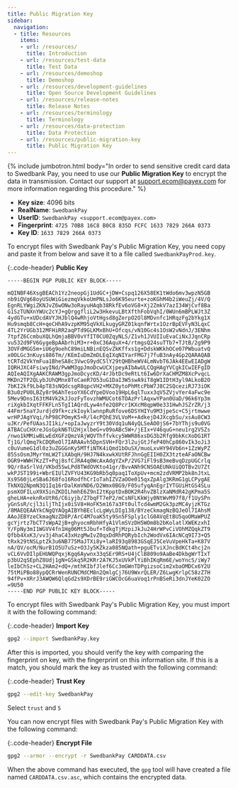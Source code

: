 ```yaml
---
title: Public Migration Key
sidebar:
  navigation:
  - title: Resources
    items:
    - url: /resources/
      title: Introduction
    - url: /resources/test-data
      title: Test Data
    - url: /resources/demoshop
      title: Demoshop
    - url: /resources/development-guidelines
      title: Open Source Development Guidelines
    - url: /resources/release-notes
      title: Release Notes
    - url: /resources/terminology
      title: Terminology
    - url: /resources/data-protection
      title: Data Protection
    - url: /resources/public-migration-key
      title: Public Migration Key
---
```


{% include jumbotron.html body="In order to send sensitive credit card data to
Swedbank Pay, you need to use our **Public Migration Key** to encrypt the data
in transmission. Contact our support at
[support.ecom@payex.com](support.ecom@payex.com) for more information regarding
this procedure."  %}

* **Key size**: 4096 bits
* **RealName**: `SwedbankPay`
* **UserID**: `SwedbankPay <support.ecom@payex.com>`
* **Fingerprint**: `4725 70B8 16C8 B0C8 835D FCFC 1633 7829 266A 0373`
* **Key ID**: `1633 7829 266A 0373`

To encrypt files with Swedbank Pay's Public Migration Key, you need copy and
paste it from below and save it to a file called `SwedbankPayProd.key`.

{:.code-header}
**Public Key**

```pgp
-----BEGIN PGP PUBLIC KEY BLOCK-----

mQINBF46XsgBEACh1Yz2neopGj1UdGC+jDW+Cspq126X58EK1tWdo6mv3wpzN5GB
nb9iQVg68oyUSUWiGiezmqVkkoUmPNLsJo6K95eurte+zoKGhM4b2iWeuZj/4V/Q
EgnRLYWgiZKNJvZ6wONw3oRayuHAqb38RkfEv6oVG8+Xj2ZmkV7azI34WjCvf8Ba
G1SzTUNXnYWUc2cYJ+gQrggfliL2w3HkevuLBtXfthFobVqhI/0WUn6mBPLWJt3Z
4ydGTu+xUDcdAVYJHJblQ4wRhjoVtHgsd8gZerpO2Ol8MDvnfc1HRqzFg2bYkg1X
Hu9smqb8CcH+qeCHhA9vzpKM95qVkXLkugyGRZ01kqnfWrtx1OzrBpEVFyN3LqxC
4TL2YrUGb312MFHiRR2aqPTd9GLKMxBhU+Ofcqs/vN10Gc4s1OsW2vNdnJ/3ENhm
7tpfZ6CcmbuXQLhQmjaBBV0vYfIT0CU0ZqyNLS/Z1vh1JVUIIuEvaCiNxJJqnCRp
vu532d9FV6GygeBpAAbrhiM3+r+0xC36AquX+4/rtmgsQ24suTTb7+TJtB/2g9P9
3OVFdMGG5m+iU6g9oehC89miLNBinEQSvZkKffxs1g+DdskWKkhOCe07PWbuatvQ
x0OLGc3nKuys886Tm//KEmIuDmZmDLEqIXqNIYarFMG7j7fuB3nAy4Gp2QARAQAB
tCRTd2VkYmFua1BheSA8c3VwcG9ydC5lY29tQHBheWV4LmNvbT6JAk4EEwEIADgW
IQRHJXC4FsiwyINd/PwWM3gpJmoDcwUCXjpeyAIbAwULCQgHAgYVCgkICwIEFgID
AQIeAQIXgAAKCRAWM3gpJmoDcycKD/4rJbtDc9eRtLt6Iw6DrXaCHMZM8XcPvqcL
MKDn2TP2QLybJUhQMnx8ToCaeR7O53uG1DaI3W5swA9iT8gW1IDtH3yl9ALkoB2O
7bKI2kf9Lb4pT83sNQdcsgR8qpcVH2+MXZ0ytoPhMtcPbW7J8C2SQceziRJ73iOK
B3u0zPU0LBZy8r96AhTesoYX6CdYpeDVoo19HpL6qlTuxx3qV5ZVjvYer4aFwc9e
5Mev9DnsI63tM4Vk2kJJozFyTovzhWMUCot6TOAzPrlAqxwYPan0UaD/96k6Yp3m
riXgkbIXqtFFKFLn5TgI1AQrdLyw4nfe2Q8Pcr1KXcM8qpW0e331HwhJSZrZR/j3
44Fmr5naYJurdjd9fk+czkIoyklwnnpRuRfove6DSYHIYu9M3jpeSc+C5jrtmwwe
wrHPJAgYVqi/hP98CPOmyK5+R/l4cPQhE3VLVoM++AdkejD4JXcgbSu/xsAu8CW3
uJKr/PefUAasJI1ki/+opIaJwyzrY9t30Vdq1uN4yQLSeAO0jS6+7bYThjs9u0VG
ATBACuCHXreJGsGpkN6TU2HjxlbeG+v09oABc5W+/jEIx+V46quG+neu1rg2V5Zs
/nwo1kMMiwBLwEdXGFzQmzVAjWQVThffvkcy5WWR86xsDG3b2Rfg9bkKcXoDG1RT
Tj1G/lQmq7kCDQReOl7IARAAvh5DpnSVH+FQr3l2ujGtJfeP40hCp860vIk3oJi3
c0uVumeG1dl0z3uZGGGnKy5MTfiNTK4iQmd1bOuSX/muoLxvHY94Vb6n+1ZzWyPZ
85SsOsmJMyrYmLW2TiXAbqH/9HJ7N4kxwkXUtRFJhnGgEIIH0ZX3tzteAFaONCBw
OGR9+WWH7KzZT+Pqj8sfCJRA4q0WcAxAdgYZxP/2VG7iFl9sB3meBvqDzpUGCrlq
9Q/r8aSrlVd/VKbd5SwLPd8TWdOVKto41gr/BvvANh9CNSOAEUNkUiQOTBv2U7Zt
wkPJST199i+WbrEIUlZVFYU43KG9bRb5q0paq1ToXpUv+mcm2zdVRMP2bk8nJtxL
Xs9S60jLeSBa6J68fo16RodfhCrIoTahIZVZaOOe015qxZpAlg3KRmG1gLCPygAE
TkNXQ2NpmN3Q1Iq16rDalKmVND6/D2Wmx0BG9/F05ufyqAnEgrIYTGUiHtGS4SLu
psmXOFILuX9X5inZKDILhmhE6Z9nI2tKpptDxBOK2R4hvZBlzXaNMdR42gKPma5S
gheLHA+eknRxUtR6/C6iyjb/Z7bqFT7eP2/mCsNFLKkWjy0NtWvM97f8/f1UySPn
yGnSsR/cjl3iljThIjx0iSV8+HoFK5m167a3Ft0ulTcd4wmM2Gk3pzMC4yjzKTGz
/8MAEQEAAYkCNgQYAQgAIBYhBEclcLgWyLDIg138/BYzeCkmagNzBQJeOl7IAhsM
AAoJEBYzeCkmagNzZD8P/ArC4M7oaK5ty9Sn5FSply1clG0AVqEtBU5qoOMaWPUZ
gcYjrtz7bCT7sWpA2jB+ghyocmRbhHfyA1VlmSVzDH5WOm8b2bKolatlXWEKzxhI
Y/FpNy3mI1WGVV4fn1Hg06Mt5Jbuf+TdkgTjMzpiJkJu24HrWPvCiVOhMZQqkZT9
Qfbb4XxK3/vv3j4haC43xHzgMwIvZ0qxDdRhPQRybIch2WodVx6IAcNCq9I73+Q5
tRxk29tNSLptZk3u6NB775MaJTXi8y+laRI93q8983GSqEJ5CeVuVpeHkTa+K87V
nA/QV/ocM/NurB1O5U7uSz+O3Jy5KZkza085NQath+pguETviXJncBdKCt4hcj2n
vCL6VvDIlpEHUWQPqxjKgq6Aywnx33qSEr9RS+U4jClB809o9AaBe4DkbgWrTIxT
p3bU2qSEphZ8Udj1gN+GSkq5R2KRr2A7KJ5xUVkPlYiBhIKqRm6E/woYncS/iWy7
leIbChSz+CL2HAm2+dQ+/mthKIbfJlef6Cc3mGWnTDPgizsoCim2xbaOMDCx6Y2U
75tMiPBo88ypQCRrWenRUNCMdCM8n2QmlgCj76U9WxrQLER/Z6LwgKrlpC58zZ7H
94fPv+XRrJ3AWQW6QlqGd2s9XDrBE9riGWCOcG6uaVoq1rPnBSeRi3dnJYeK02ZO
=9U50
-----END PGP PUBLIC KEY BLOCK-----
```

To encrypt files with Swedbank Pay's Public Migration Key, you must import it
with the following command:

{:.code-header}
**Import Key**

```sh
gpg2 --import SwedbankPay.key
```

After this is imported, you should verify the key with comparing the fingerprint on key, with the fingerprint on this information site.
If this is a match, you should mark the key as trusted with the following command: 

{:.code-header}
**Trust Key**

```sh
gpg2 --edit-key SwedbankPay
```
Select `trust` and `5`

You can now encrypt files with Swedbank Pay's Public Migration Key with the
following command:

{:.code-header}
**Encrypt File**

```sh
gpg2 --armor --encrypt -r SwedbankPay CARDDATA.csv
```

When the above command has executed, the `gpg` tool will have created a file
named `CARDDATA.csv.asc`, which contains the encrypted data.
